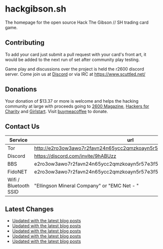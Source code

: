 # hackgibson.sh
The homepage for the open source Hack The Gibson // SH trading card game.


## Contributing

To add your card just submit a pull request with your card's front art, it would be added to the next run of set after community play testing.

Game play and discussions over the project is held the r2600 discord server. Come join us at [Discord](https://discord.com/invite/9hABUzz) or via IRC at https://www.scuttled.net/


## Donations

Your donation of $13.37 or more is welcome and helps the hacking community at large with proceeds going to [2600 Magazine](https://2600.com/), [Hackers for Charity](https://hackersforcharity.org) and [Girlstart](https://girlstart.org).  Visit [buymeacoffee](https://www.buymeacoffee.com/hackgibson.sh) to donate.


## Contact Us

Service | url
-|-
Tor | http://e2ro3ow3awo7r2favn24n65ycc2qmzkoayn5r57e3f56nvjwdcgg32ad.onion
Discord | https://discord.com/invite/9hABUzz
BBS | e2ro3ow3awo7r2favn24n65ycc2qmzkoayn5r57e3f56nvjwdcgg32ad.onion:23
FidoNET | e2ro3ow3awo7r2favn24n65ycc2qmzkoayn5r57e3f56nvjwdcgg32ad.onion:24554
Wifi / Bluetooth SSID | "Ellingson Mineral Company" or "EMC Net - <fidonet address>"

## Latest Changes
<!-- BLOG-POST-LIST:START -->
- [Updated with the latest blog posts](https://github.com/DFW2600/hackgibson.sh/commit/38c1682b3edc1318b4cfacac820ff43eb6ef3029)
- [Updated with the latest blog posts](https://github.com/DFW2600/hackgibson.sh/commit/d2172826fd62d1346e26a0fc3f2928632f786c77)
- [Updated with the latest blog posts](https://github.com/DFW2600/hackgibson.sh/commit/086f2a39f269d4d0626f9f1562c616e857a90343)
- [Updated with the latest blog posts](https://github.com/DFW2600/hackgibson.sh/commit/537e9e75bb41489dcc2428a51c43e9ff7764d88e)
- [Updated with the latest blog posts](https://github.com/DFW2600/hackgibson.sh/commit/4b2a8d26f45c4db5b09eb1d3b4a9c71fcd755889)
<!-- BLOG-POST-LIST:END -->

